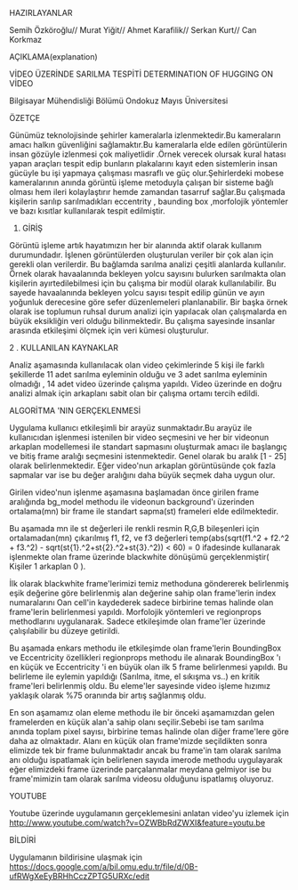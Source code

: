 HAZIRLAYANLAR

Semih Özköroğlu// 
Murat Yiğit//
Ahmet Karafilik//
Serkan Kurt//
Can Korkmaz

AÇIKLAMA(explanation)

VİDEO ÜZERİNDE SARILMA TESPİTİ
DETERMINATION OF HUGGING ON VİDEO

Bilgisayar Mühendisliği Bölümü
Ondokuz Mayıs Üniversitesi

ÖZETÇE                                                

Günümüz teknolojisinde şehirler
kameralarla izlenmektedir.Bu kameraların
amacı halkın güvenliğini sağlamaktır.Bu
kameralarla elde edilen görüntülerin insan
gözüyle izlenmesi çok maliyetlidir .Örnek
verecek olursak kural hatası yapan araçları
tespit edip bunların plakalarını kayıt eden
sistemlerin insan gücüyle bu işi yapmaya
çalışması masraflı ve güç olur.Şehirlerdeki
mobese kameralarının anında görüntü
işleme metoduyla çalışan bir sisteme bağlı
olması hem ileri kolaylaştırır hemde
zamandan tasarruf sağlar.Bu çalışmada
kişilerin sarılıp sarılmadıkları eccentrity ,
baunding box ,morfolojik yöntemler ve bazı
kısıtlar kullanılarak tespit edilmiştir.

1. GİRİŞ

Görüntü işleme artık hayatımızın her
bir alanında aktif olarak kullanım
durumundadır. İşlenen görüntülerden
oluşturulan veriler bir çok alan için gerekli
olan verilerdir. Bu bağlamda sarılma analizi
çeşitli alanlarda kullanılır. Örnek olarak
havaalanında bekleyen yolcu sayısını
bulurken sarılmakta olan kişilerin
ayırtedilebilmesi için bu çalışma bir modül
olarak kullanılabilir. Bu sayede
havaalanında bekleyen yolcu sayısı tespit
edilip günün ve ayın yoğunluk derecesine
göre sefer düzenlemeleri planlanabilir. Bir
başka örnek olarak ise toplumun ruhsal
durum analizi için yapılacak olan
çalışmalarda en büyük eksikliğin veri olduğu
bilinmektedir. Bu çalışma sayesinde insanlar
arasında etkileşimi ölçmek için veri kümesi
oluşturulur.

2 . KULLANILAN KAYNAKLAR

Analiz aşamasında kullanılacak olan
video çekimlerinde 5 kişi ile farklı şekillerde
11 adet sarılma eyleminin olduğu ve 3 adet
sarılma eyleminin olmadığı , 14 adet video
üzerinde çalışma yapıldı. Video üzerinde en
doğru analizi almak için arkaplanı sabit olan
bir çalışma ortamı tercih edildi.

ALGORİTMA 'NIN GERÇEKLENMESİ
        
Uygulama kullanıcı etkileşimli bir
arayüz sunmaktadır.Bu arayüz ile
kullanıcıdan işlenmesi istenilen bir video
seçmesini ve her bir videonun arkaplan
modellemesi ile standart sapmasını
oluşturmak amacı ile başlangıç ve bitiş
frame aralığı seçmesini istenmektedir. Genel
olarak bu aralık [1 - 25] olarak
belirlenmektedir. Eğer video'nun arkaplan
görüntüsünde çok fazla sapmalar var ise bu
değer aralığını daha büyük seçmek daha
uygun olur.

Girilen video'nun işlenme aşamasına
başlamadan önce girilen frame aralığında
bg_model methodu ile videonun
background'ı üzerinden ortalama(mn) bir
frame ile standart sapma(st) frameleri elde
edilmektedir.

Bu aşamada mn ile st değerleri ile renkli
resmin R,G,B bileşenleri için
ortalamadan(mn) çıkarılmış f1, f2, ve f3
değerleri temp(abs(sqrt(f1.^2 + f2.^2 +
f3.^2) - sqrt(st{1}.^2+st{2}.^2+st{3}.^2)) <
60) = 0 ifadesinde kullanarak işlenmekte
olan frame üzerinde blackwhite dönüşümü
gerçeklenmiştir( Kişiler 1 arkaplan 0 ).

İlk olarak blackwhite frame'lerimizi temiz
methoduna göndererek belirlenmiş eşik
değerine göre belirlenmiş alan değerine
sahip olan frame'lerin index numaralarını
Oan cell'in kaydederek sadece birbirine
temas halinde olan frame'lerin belirlenmesi
yapıldı. Morfolojik yöntemleri ve
regionprops methodlarını uygulanarak.
Sadece etkileşimde olan frame'ler üzerinde
çalışılabilir bu düzeye getirildi.

Bu aşamada enkars methodu ile
etkileşimde olan frame'lerin BoundingBox
ve Eccentricity özellikleri regionprops
methodu ile alınarak BoundingBox 'ı en
küçük ve Eccentricity 'i en büyük olan ilk 5
frame belirlenmesi yapıldı. Bu belirleme ile
eylemin yapıldığı (Sarılma, itme, el sıkışma
vs..) en kritik frame'leri belirlenmiş oldu.
Bu eleme'ler sayesinde video işleme hızımız
yaklaşık olarak %75 oranında bir artış
sağlanmış oldu.

En son aşamamız olan eleme methodu ile
bir önceki aşamamızdan gelen framelerden
en küçük alan'a sahip olanı seçilir.Sebebi ise
tam sarılma anında toplam pixel sayısı,
birbirine temas halinde olan diğer frame'lere
göre daha az olmaktadır. Alanı en küçük
olan frame'mizde seçildikten sonra elimizde
tek bir frame bulunmaktadır ancak bu
frame'in tam olarak sarılma anı olduğu
ispatlamak için belirlenen sayıda imerode
methodu uygulayarak eğer elimizdeki frame
üzerinde parçalanmalar meydana gelmiyor
ise bu frame'mimizin tam olarak sarılma
videosu olduğunu ispatlamış oluyoruz.

YOUTUBE

Youtube üzerinde uygulamanın gerçeklemesini anlatan video'yu izlemek için 
http://www.youtube.com/watch?v=OZWBbRdZWXI&feature=youtu.be

BİLDİRİ

Uygulamanın bildirisine ulaşmak için 
https://docs.google.com/a/bil.omu.edu.tr/file/d/0B-ufRWgXeEyBRHhCczZPTG5URXc/edit
